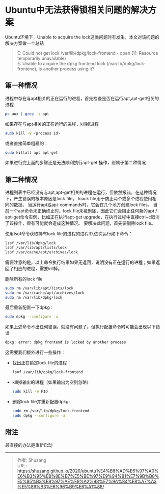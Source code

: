 # Ubuntu中无法获得锁相关问题的解决方案


Ubuntu环境下，Unable to acquire the lock这类问题时有发生，本文对该问题的解决方案做一个总结

> E: Could not get lock /var/lib/dpkg/lock-frontend - open (11: Resource temporarily unavailable)   
> E: Unable to acquire the dpkg frontend lock (/var/lib/dpkg/lock-frontend), is another process using it?

## 第一种情况
 进程中存在与apt相关的正在运行的进程，首先检查是否在运行apt,apt-get相关的进程

```bash
ps aux | grep -i apt
```

如果存在与apt相关的正在运行的进程，kill掉进程

```bash
sudo kill -9 <process id>
```

或者直接简单粗暴的：

```bash
sudo killall apt apt-get 
```

如果进行完上面的步骤还是无法顺利执行apt-get 操作，则属于第二种情况

## 第二种情况

进程列表中已经没有与apt,apt-get相关的进程在运行，但依然报错，在这种情况下，产生错误的根本原因是lock file。 loack file用于防止两个或多个进程使用相同的数据。 当运行apt或apt-commands时，它会在几个地方创建lock files。 当前一个apt命令未正确终止时，lock file未被删除，因此它们会阻止任何新的apt / apt-get命令实例，比如正在执行apt-get upgrade，在执行过程中直接ctrl+c取消了该操作，很有可能就会造成这种情况。
 要解决此问题，首先要删除lock file。

使用lsof命令获取持有lock file的进程的进程ID,依次运行如下命令：

```bash
lsof /var/lib/dpkg/lock
lsof /var/lib/apt/lists/lock
lsof /var/cache/apt/archives/lock
```

需要注意的是，以上命令执行结果如果无返回，说明没有正在运行的进程；如果返回了相应的进程，需要kill掉。

删除所有的lock file

```bash
sudo rm /var/lib/apt/lists/lock
sudo rm /var/cache/apt/archives/lock
sudo rm /var/lib/dpkg/lock
```

最后重新配置一下dpkg：

```bash
sudo dpkg --configure -a
```

如果上述命令不出任何错误，就没有问题了，但执行配置命令时可能会出现以下错误

```bash
dpkg: error: dpkg frontend is locked by another process
```

这需要我们额外进行一些操作：

- 找出正在锁定lock file的进程：

    ```bash
    lsof /var/lib/dpkg/lock-frontend
    ```

- kill掉输出的进程（如果输出为空则忽略）

    ```bash
    sudo kill -9 PID
    ```

- 删除lock file并重新配置dpkg:

    ```bash
    sudo rm /var/lib/dpkg/lock-frontend
    sudo dpkg --configure -a
    ```

## 附注

最直接的办法是重新启动



---

> 作者: Shuzang  
> URL: https://shuzang.github.io/2020/ubuntu%E4%B8%AD%E6%97%A0%E6%B3%95%E8%8E%B7%E5%BE%97%E9%94%81%E7%9B%B8%E5%85%B3%E9%97%AE%E9%A2%98%E7%9A%84%E8%A7%A3%E5%86%B3%E6%96%B9%E6%A1%88/  

